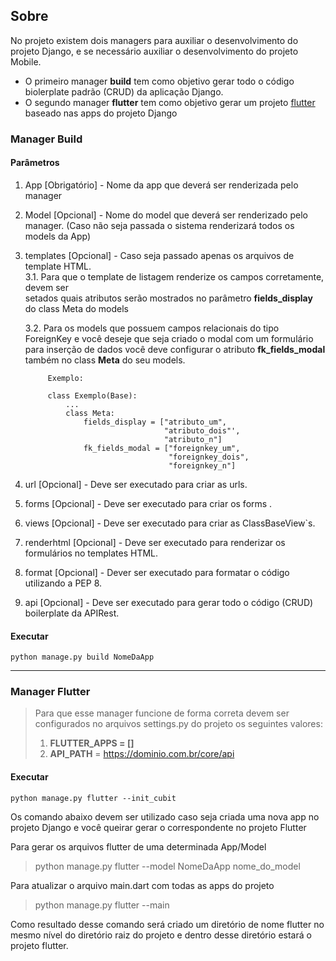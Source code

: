 ## Sobre 

No projeto existem dois managers para auxiliar o desenvolvimento do projeto Django, e se necessário auxiliar o desenvolvimento do projeto Mobile. 

* O primeiro manager **build** tem como objetivo gerar todo o código biolerplate padrão (CRUD) da aplicação Django.
* O segundo manager **flutter** tem como objetivo gerar um projeto [flutter](https://flutter.dev/ "target=_blank") baseado nas apps do projeto Django

### Manager Build
#### Parâmetros

1. App [Obrigatório] - Nome da app que deverá ser renderizada pelo manager 
2. Model [Opcional] - Nome do model que deverá ser renderizado pelo manager.
            (Caso não seja passada o sistema renderizará todos os models da App)  
3. templates [Opcional] - Caso seja passado apenas os arquivos de template HTML.  
    3.1. Para que o template de listagem renderize os campos corretamente, devem ser  
          setados quais atributos serão mostrados no parâmetro **fields_display** do class Meta do models  
     
    3.2. Para os models que possuem campos relacionais do tipo ForeignKey e você deseje que seja criado 
         o modal com um formulário para inserção de dados você deve configurar o atributo **fk_fields_modal** 
         também no class **Meta** do seu models.

            
            Exemplo:
            
            class Exemplo(Base):
                ...
                class Meta:
                    fields_display = ["atributo_um", 
                                      "atributo_dois"', 
                                      "atributo_n"]
                    fk_fields_modal = ["foreignkey_um", 
                                       "foreignkey_dois", 
                                       "foreignkey_n"]


4. url [Opcional] - Deve ser executado para criar as urls.
5. forms [Opcional] - Deve ser executado para criar os forms .
6. views [Opcional] - Deve ser executado para criar as ClassBaseView`s.
7. renderhtml [Opcional] - Deve ser executado para renderizar os formulários no templates HTML.
8. format [Opcional] - Dever ser executado para formatar o código utilizando a PEP 8.
9. api [Opcional] - Deve ser executado para gerar todo o código (CRUD) boilerplate da APIRest.



#### Executar
    python manage.py build NomeDaApp


-----

### Manager Flutter
> Para que esse manager funcione de forma correta devem ser configurados no arquivos settings.py do projeto os seguintes valores:  
>   1. **FLUTTER_APPS = []**  
>   2. **API_PATH** = https://dominio.com.br/core/api

#### Executar
    python manage.py flutter --init_cubit

Os comando abaixo devem ser utilizado caso seja criada uma nova app no projeto Django e você queirar gerar o correspondente no projeto Flutter

Para gerar os arquivos flutter de uma determinada App/Model
> python manage.py flutter --model NomeDaApp nome_do_model

Para atualizar o arquivo main.dart com todas as apps do projeto
> python manage.py flutter --main


Como resultado desse comando será criado um diretório de nome flutter no mesmo nível do diretório raiz do projeto e dentro desse diretório estará o projeto flutter.



